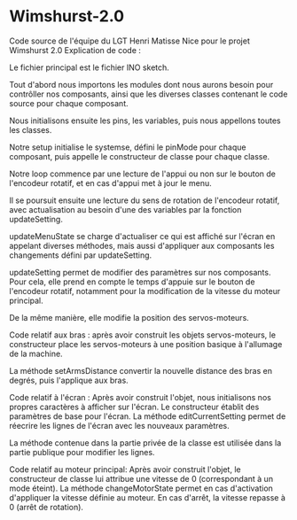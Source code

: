 # Wimshurst-2.0
Code source de l'équipe du LGT Henri Matisse Nice pour le projet Wimshurst 2.0
Explication de code : 

Le fichier principal est le fichier INO sketch.

Tout d'abord nous importons les modules dont nous aurons besoin pour contrôller nos composants, ainsi que les diverses classes contenant le code source pour chaque composant.

Nous initialisons ensuite les pins, les variables, puis nous appellons toutes les classes.

Notre setup initialise le systemse, défini le pinMode pour chaque composant, puis appelle le constructeur de classe pour chaque classe.

Notre loop commence par une lecture de l'appui ou non sur le bouton de l'encodeur rotatif, et en cas d'appui met à jour le menu.

Il se poursuit ensuite une lecture du sens de rotation de l'encodeur rotatif, avec actualisation au besoin d'une des variables par la fonction updateSetting.

updateMenuState se charge d'actualiser ce qui est affiché sur l'écran en appelant diverses méthodes, mais aussi d'appliquer aux composants les changements défini par updateSetting.

updateSetting permet de modifier des paramètres sur nos composants. Pour cela, elle prend en compte le temps d'appuie sur le bouton de l'encodeur rotatif, notamment pour la modification de la vitesse du moteur principal.

De la même manière, elle modifie la position des servos-moteurs.

Code relatif aux bras : après avoir construit les objets servos-moteurs, le constructeur place les servos-moteurs à une position basique à l'allumage de la machine.

La méthode setArmsDistance convertir la nouvelle distance des bras en degrés, puis l'applique aux bras.

Code relatif à l'écran : Après avoir construit l'objet, nous initialisons nos propres caractères à afficher sur l'écran. Le constructeur établit des paramètres de base pour l'écran.
La méthode editCurrentSetting permet de réecrire les lignes de l'écran avec les nouveaux paramètres.

La méthode contenue dans la partie privée de la classe est utilisée dans la partie publique pour modifier les lignes.

Code relatif au moteur principal: Après avoir construit l'objet, le constructeur de classe lui attribue une vitesse de 0 (correspondant à un mode éteint). 
La méthode changeMotorState permet en cas d'activation d'appliquer la vitesse définie au moteur. En cas d'arrêt, la vitesse repasse à 0 (arrêt de rotation).

